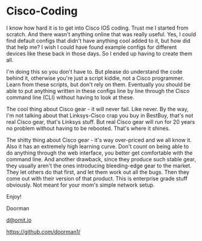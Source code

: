 # Cisco-Coding

I know how hard it is to get into Cisco IOS coding. Trust me I started from scratch. And there wasn't anything online that was really useful. Yes, I could find default configs that didn't have anything cool added to it, but how did that help me? I wish I could have found example configs for different devices like these back in those days. So I ended up having to create them all. 

I'm doing this so you don't have to. But please do understand the code behind it, otherwise you're just a script kiddie, not a Cisco programmer. Learn from these scripts, but don't rely on them. Eventually you should be able to put anything written in these configs line by line through the Cisco command line (CLI) without having to look at these.

The cool thing about Cisco gear - it will never fail. Like never. By the way, I'm not talking about that Linksys-Cisco crap you buy in BestBuy, that's not real Cisco gear, that's Linksys stuff. But real Cisco gear will run for 20 years no problem without having to be rebooted. That's where it shines.

The shitty thing about Cisco gear - it's way over-priced and we all know it. Also it has an extremely high learning curve. Don't count on being able to do anything through the web interface, you better get comfortable with the command line. And another drawback, since they produce such stable gear, they usually aren't the ones introducing bleeding-edge gear to the market. They let others do that first, and let them work out all the bugs. Then they come out with their version of that product. This is enterprise grade stuff obviously. Not meant for your mom's simple network setup.


Enjoy!

Doorman

d@omit.io

https://github.com/doorman1/
